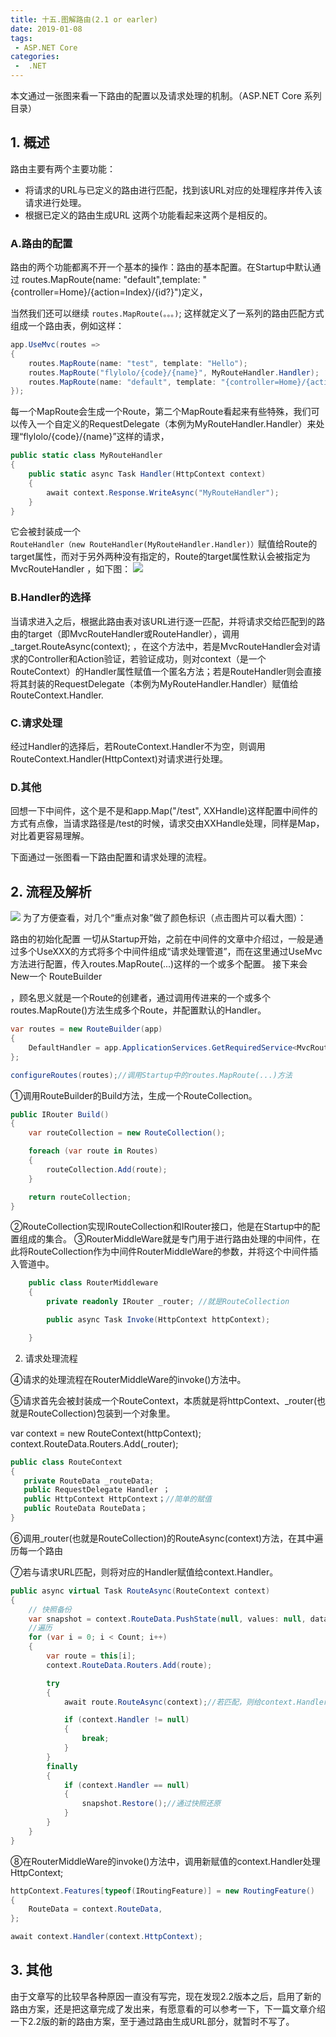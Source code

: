 ```yaml
---
title: 十五.图解路由(2.1 or earler)
date: 2019-01-08
tags:
 - ASP.NET Core
categories:
 -  .NET
---
```


本文通过一张图来看一下路由的配置以及请求处理的机制。（ASP.NET Core 系列目录）

## 1. 概述
路由主要有两个主要功能：

* 将请求的URL与已定义的路由进行匹配，找到该URL对应的处理程序并传入该请求进行处理。
* 根据已定义的路由生成URL
这两个功能看起来这两个是相反的。

### A.路由的配置
路由的两个功能都离不开一个基本的操作：路由的基本配置。在Startup中默认通过 routes.MapRoute(name: "default",template: "{controller=Home}/{action=Index}/{id?}")定义，

当然我们还可以继续 `routes.MapRoute(。。。)`;  这样就定义了一系列的路由匹配方式组成一个路由表，例如这样：

```csharp
app.UseMvc(routes =>
{
    routes.MapRoute(name: "test", template: "Hello");
    routes.MapRoute("flylolo/{code}/{name}", MyRouteHandler.Handler);
    routes.MapRoute(name: "default", template: "{controller=Home}/{action=Index}/{id?}");
});
```
每一个MapRoute会生成一个Route，第二个MapRoute看起来有些特殊，我们可以传入一个自定义的RequestDelegate（本例为MyRouteHandler.Handler）来处理“flylolo/{code}/{name}”这样的请求，

```csharp
public static class MyRouteHandler
{
    public static async Task Handler(HttpContext context)
    {
        await context.Response.WriteAsync("MyRouteHandler");
    }
}
```
它会被封装成一个`RouteHandler（new RouteHandler(MyRouteHandler.Handler)）`赋值给Route的target属性，而对于另外两种没有指定的，Route的target属性默认会被指定为MvcRouteHandler ，如下图：
![](/blogimages/ASPNETCore2_15/548134-20190107161013283-2056472410.jpg)

### B.Handler的选择
当请求进入之后，根据此路由表对该URL进行逐一匹配，并将请求交给匹配到的路由的target（即MvcRouteHandler或RouteHandler），调用 _target.RouteAsync(context); ，在这个方法中，若是MvcRouteHandler会对请求的Controller和Action验证，若验证成功，则对context（是一个RouteContext）的Handler属性赋值一个匿名方法；若是RouteHandler则会直接将其封装的RequestDelegate（本例为MyRouteHandler.Handler）赋值给RouteContext.Handler.

### C.请求处理
经过Handler的选择后，若RouteContext.Handler不为空，则调用RouteContext.Handler(HttpContext)对请求进行处理。

### D.其他
回想一下中间件，这个是不是和app.Map("/test", XXHandle)这样配置中间件的方式有点像，当请求路径是/test的时候，请求交由XXHandle处理，同样是Map，对比着更容易理解。

下面通过一张图看一下路由配置和请求处理的流程。

## 2. 流程及解析
[![](/blogimages/ASPNETCore2_15/548134-20190104161629818-1260435333.png)](/blogimages/ASPNETCore2_15/548134-20190104161629818-1260435333.png)
  为了方便查看，对几个“重点对象”做了颜色标识（点击图片可以看大图）：

 

路由的初始化配置
一切从Startup开始，之前在中间件的文章中介绍过，一般是通过多个UseXXX的方式将多个中间件组成“请求处理管道”，而在这里通过UseMvc方法进行配置，传入routes.MapRoute(...)这样的一个或多个配置。
接下来会New一个
RouteBuilder

，顾名思义就是一个Route的创建者，通过调用传进来的一个或多个routes.MapRoute()方法生成多个Route，并配置默认的Handler。
```csharp
var routes = new RouteBuilder(app)
{
    DefaultHandler = app.ApplicationServices.GetRequiredService<MvcRouteHandler>(),
};

configureRoutes(routes);//调用Startup中的routes.MapRoute(...)方法
```
 

①调用RouteBuilder的Build方法，生成一个RouteCollection。

```csharp
public IRouter Build()
{
    var routeCollection = new RouteCollection();

    foreach (var route in Routes)
    {
        routeCollection.Add(route);
    }

    return routeCollection;
}
```
②RouteCollection实现IRouteCollection和IRouter接口，他是在Startup中的配置组成的集合。
③RouterMiddleWare就是专门用于进行路由处理的中间件，在此将RouteCollection作为中间件RouterMiddleWare的参数，并将这个中间件插入管道中。

```csharp
    public class RouterMiddleware
    {
        private readonly IRouter _router; //就是RouteCollection

        public async Task Invoke(HttpContext httpContext);

    }
```

2. 请求处理流程

④请求的处理流程在RouterMiddleWare的invoke()方法中。

⑤请求首先会被封装成一个RouteContext，本质就是将httpContext、_router(也就是RouteCollection)包装到一个对象里。

  var context = new RouteContext(httpContext);
  context.RouteData.Routers.Add(_router);
```csharp
public class RouteContext
{
   private RouteData _routeData;
   public RequestDelegate Handler ；
   public HttpContext HttpContext；//简单的赋值
   public RouteData RouteData；
}
```
⑥调用_router(也就是RouteCollection)的RouteAsync(context)方法，在其中遍历每一个路由

⑦若与请求URL匹配，则将对应的Handler赋值给context.Handler。

```csharp
public async virtual Task RouteAsync(RouteContext context)
{
    // 快照备份
    var snapshot = context.RouteData.PushState(null, values: null, dataTokens: null);
    //遍历
    for (var i = 0; i < Count; i++)
    {
        var route = this[i];
        context.RouteData.Routers.Add(route);

        try
        {
            await route.RouteAsync(context);//若匹配，则给context.Handler赋值

            if (context.Handler != null)
            {
                break;
            }
        }
        finally
        {
            if (context.Handler == null)
            {
                snapshot.Restore();//通过快照还原
            }
        }
    }
}
```
⑧在RouterMiddleWare的invoke()方法中，调用新赋值的context.Handler处理HttpContext;

```csharp
httpContext.Features[typeof(IRoutingFeature)] = new RoutingFeature()
{
    RouteData = context.RouteData,
};

await context.Handler(context.HttpContext);
```
 ## 3. 其他

由于文章写的比较早各种原因一直没有写完，现在发现2.2版本之后，启用了新的路由方案，还是把这章完成了发出来，有愿意看的可以参考一下，下一篇文章介绍一下2.2版的新的路由方案，至于通过路由生成URL部分，就暂时不写了。